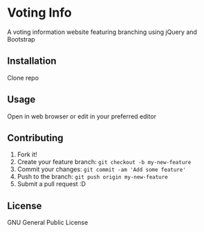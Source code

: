 # Voting Info
A voting information website featuring branching using jQuery and Bootstrap
## Installation
Clone repo
## Usage
Open in web browser or edit in your preferred editor
## Contributing
1. Fork it!
2. Create your feature branch: `git checkout -b my-new-feature`
3. Commit your changes: `git commit -am 'Add some feature'`
4. Push to the branch: `git push origin my-new-feature`
5. Submit a pull request :D

## License
GNU General Public License
